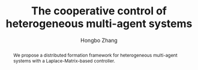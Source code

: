 ---
title: "The cooperative control of heterogeneous multi-agent systems"
paper_link: '/files/bachelor_thesis.pdf'
code_link: 'https://github.com/LifelongYuan/mobile-robotics-simulation-toolbox'
youtube_link:
twitter_link:
bilibili_link: 

author: "Hongbo Zhang"
abstract: "We propose a distributed formation framework for heterogeneous multi-agent systems with a Laplace-Matrix-based controller."
category: manuscripts
journal: Bachelor Thesis (2022), Best Thesis Award
year: 2022
relevance: 1
title_picture: '/images/multi-agent2.gif'
---